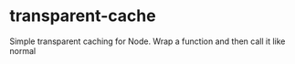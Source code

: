 # transparent-cache
Simple transparent caching for Node. Wrap a function and then call it like normal
